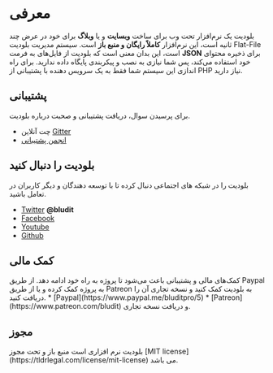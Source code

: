 # معرفی
<!-- position: 1 -->

بلودیت یک نرم‌افزار تحت وب برای ساخت  **وبسایت** و یا **وبلاگ** برای خود در عرض چند ثانیه است، این نرم‌افزار **کاملاً رایگان و منبع باز** است. سیستم مدیریت بلودیت Flat-File است، این بدان معنی است که بلودیت از فایل‌های به فرمت **JSON** برای ذخیره محتوای خود استفاده می‌کند، پس شما نیازی به نصب و پیکربندی پایگاه داده ندارید. برای راه اندازی این سیستم شما فقط به یک سرویس دهنده با پشتیبانی از PHP نیاز دارید.


<h2 id="support">پشتیبانی</h2>
برای پرسیدن سوال، دریافت پشتیبانی و صحبت درباره بلودیت.

* چت آنلاین [Gitter](https://gitter.im/bludit/support)
* [انجمن پشتیبانی](https://forum.bludit.org)

<h2 id="follow-bludit">بلودیت را دنبال کنید</h2>
بلودیت را در شبکه های اجتماعی دنبال کرده تا با توسعه دهندگان و دیگر کاربران در تعامل باشید.

* [Twitter](https://twitter.com/bludit) **@bludit**
* [Facebook](https://www.facebook.com/bluditcms)
* [Youtube](https://www.youtube.com/c/Bluditcms)
* [Github](https://github.com/bludit/bludit)

<h2 id="donations">کمک مالی</h2>
کمک‌های مالی و پشتیبانی باعث می‌شود تا پروژه به راه خود ادامه دهد. از طریق Paypal به پروژه کمک کرده و یا از طریق Patreon به بلودیت کمک کنید و نسخه تجاری آن را دریافت کنید.
* [Paypal](https://www.paypal.me/bluditpro/5)
* [Patreon](https://www.patreon.com/bludit) و دریافت نسخه تجاری.

<h2 id="license">مجوز</h2>
بلودیت نرم افزاری است منبع باز و تحت مجوز [MIT license](https://tldrlegal.com/license/mit-license) می باشد.
